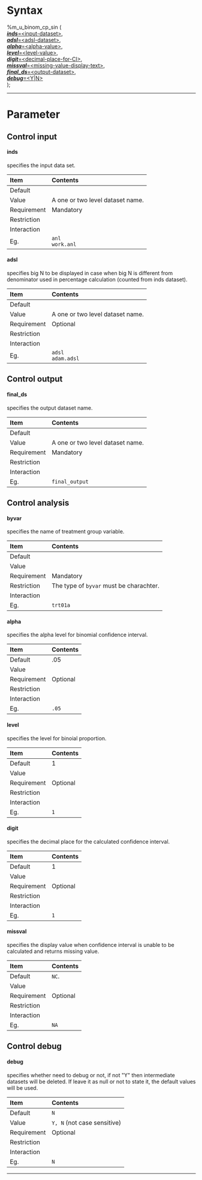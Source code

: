 # Syntax

%m_u_binom_cp_sin (<br>
[***inds***=&lt;input-dataset&gt;](#inds), <br>
[***adsl***=&lt;adsl-dataset&gt;](#adsl),<br> 
[***alpha***=&lt;alpha-value&gt;](#alpha),<br>
[***level***=&lt;level-value&gt;](#level),<br>
[***digit***=&lt;decimal-place-for-CI&gt;](#digit),<br>
[***missval***=&lt;missing-value-display-text&gt;](#missval),<br>
[***final_ds***=&lt;output-dataset&gt;](#final_ds),<br>
[***debug***=&lt;Y|N&gt;](#debug)<br>
);
   

---
# Parameter
## Control input

#### inds
specifies the input data set.

Item|Contents
:---|:---
Default|
Value| A one or two level dataset name. 
Requirement|Mandatory
Restriction|
Interaction|
Eg.|`anl` <br>`work.anl`

#### adsl
specifies big N to be displayed in case when big N is different from denominator used in percentage calculation (counted from inds dataset).

Item|Contents
:---|:---
Default|
Value| A one or two level dataset name.
Requirement|Optional
Restriction|
Interaction| 
Eg.|`adsl` <br> `adam.adsl`

## Control output

#### final_ds
specifies the output dataset name.

Item|Contents
:---|:---
Default|
Value| A one or two level dataset name. 
Requirement|Mandatory
Restriction|
Interaction|
Eg.|`final_output`

## Control analysis

#### byvar
specifies the name of treatment group variable.<br>

Item|Contents
:---|:---
Default|
Value| 
Requirement|Mandatory
Restriction|The type of `byvar` must be charachter. 
Interaction|
Eg.|`trt01a`


#### alpha
specifies the alpha level for binomial confidence interval. 

Item|Contents
:---|:---
Default|.05
Value| 
Requirement|Optional
Restriction|
Interaction|  
Eg.|`.05`

#### level
specifies the level for binoial proportion.

Item|Contents
:---|:---
Default| 1
Value| 
Requirement|Optional
Restriction|
Interaction|
Eg.|`1`

#### digit
specifies the decimal place for the calculated confidence interval. 

Item|Contents
:---|:---
Default|1
Value|
Requirement|Optional
Restriction|
Interaction|
Eg.|`1`


#### missval
specifies the display value when confidence interval is unable to be calculated and returns missing value.

Item|Contents
:---|:---
Default|`NC`.
Value|
Requirement|Optional
Restriction|
Interaction|  
Eg.|`NA`
 
## Control debug

#### debug
specifies whether need to debug or not, if not "Y" then intermediate datasets will be deleted. If leave it as null or not to state it, the default values will be used.<br>

Item|Contents
:---|:---
Default|`N`
Value|`Y, N` (not case sensitive)
Requirement|Optional
Restriction|
Interaction|
Eg.|`N`

---